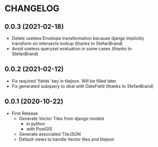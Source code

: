 CHANGELOG
=========

0.0.3       (2021-02-18)
------------------------

* Delete useless Envelope transformation because django implicitly transform on intersects lookup (thanks to StefanBrand)
* Avoid useless queryset evaluation in some cases (thanks to StefanBrand)


0.0.2       (2021-02-12)
------------------------

* Fix required 'fields' key in tilejson. Will be filled later
* Fix generated subquery to deal with DateField (thanks to StefanBrand)


0.0.1       (2020-10-22)
------------------------

* First Release
  * Generate Vector Tiles from django models
      * in python
      * with PostGIS
  * Generate associated TileJSON
  * Default views to handle Vector tiles and tilejson
 
